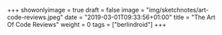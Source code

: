 +++
showonlyimage = true
draft = false
image = "img/sketchnotes/art-code-reviews.jpeg"
date = "2019-03-01T09:33:56+01:00"
title = "The Art Of Code Reviews"
weight = 0
tags = ["berlindroid"]
+++



